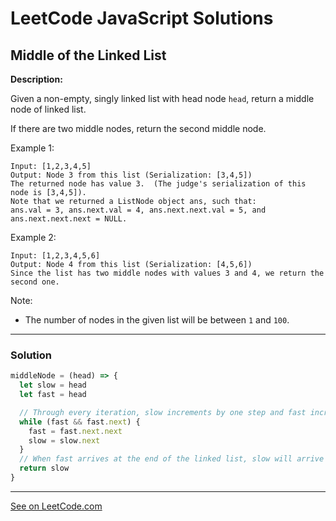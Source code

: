 # LeetCode JavaScript Solutions



## Middle of the Linked List



**Description:**

Given a non-empty, singly linked list with head node ```head```, return a middle node of linked list.

If there are two middle nodes, return the second middle node.

Example 1:
```
Input: [1,2,3,4,5]
Output: Node 3 from this list (Serialization: [3,4,5])
The returned node has value 3.  (The judge's serialization of this node is [3,4,5]).
Note that we returned a ListNode object ans, such that:
ans.val = 3, ans.next.val = 4, ans.next.next.val = 5, and ans.next.next.next = NULL.
```

Example 2:

```
Input: [1,2,3,4,5,6]
Output: Node 4 from this list (Serialization: [4,5,6])
Since the list has two middle nodes with values 3 and 4, we return the second one.
```

Note:

- The number of nodes in the given list will be between ```1``` and ```100```.
---


### Solution


```JavaScript
middleNode = (head) => {
  let slow = head
  let fast = head

  // Through every iteration, slow increments by one step and fast increments by two steps
  while (fast && fast.next) {
    fast = fast.next.next
    slow = slow.next
  }
  // When fast arrives at the end of the linked list, slow will arrive right in the middle
  return slow
}

```

---


[See on LeetCode.com](https://leetcode.com/explore/featured/card/30-day-leetcoding-challenge/529/week-2/3290/)
